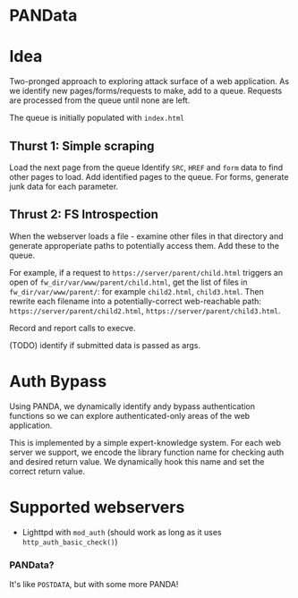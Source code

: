 PANData
====

# Idea
Two-pronged approach to exploring attack surface of a web application.
As we identify new pages/forms/requests to make, add to a queue.
Requests are processed from the queue until none are left.

The queue is initially populated with `index.html`

## Thurst 1: Simple scraping
Load the next page from the queue Identify `SRC`, `HREF` and `form` data to find other
pages to load. Add identified pages to the queue. For forms, generate junk data for each parameter.

## Thrust 2: FS Introspection
When the webserver loads a file - examine other files in that directory and generate approperiate
paths to potentially access them. Add these to the queue.

For example, if a request to `https://server/parent/child.html` triggers an open of `fw_dir/var/www/parent/child.html`, get the list of files in `fw_dir/var/www/parent/`:
for example `child2.html`, `child3.html`.
 Then rewrite each filename into a potentially-correct web-reachable path: `https://server/parent/child2.html`,  `https://server/parent/child3.html`.

 Record and report calls to execve.
 
 (TODO) identify if submitted data is passed as args.

# Auth Bypass
Using PANDA, we dynamically identify andy bypass authentication functions so we can explore
authenticated-only areas of the web application.

This is implemented by a simple expert-knowledge system. For each web server we support, we encode the library function name for checking auth and desired return value. We dynamically hook this name and set the correct return value.


# Supported webservers
* Lighttpd with `mod_auth` (should work as long as it uses `http_auth_basic_check()`)

### PANData?
It's like `POSTDATA`, but with some more PANDA!
